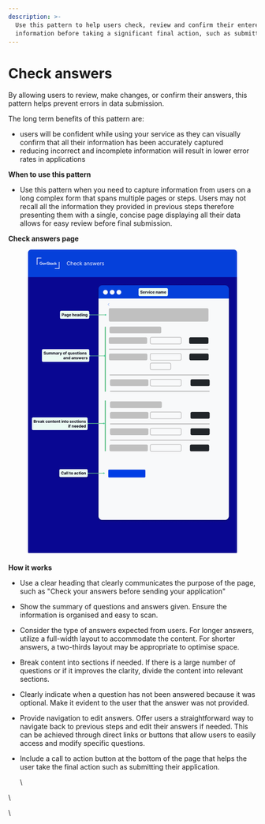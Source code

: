 ```yaml
---
description: >-
  Use this pattern to help users check, review and confirm their entered
  information before taking a significant final action, such as submitting.
---
```


# Check answers

By allowing users to review, make changes, or confirm their answers, this pattern helps prevent errors in data submission.&#x20;

The long term benefits of this pattern are:&#x20;

* users will be confident while using your service as they can visually confirm that all their information has been accurately captured
* reducing incorrect and incomplete information will result in lower error rates in applications

**When to use this pattern**

* Use this pattern when you need to capture information from users on a long complex form that spans multiple pages or steps. Users may not recall all the information they provided in previous steps therefore presenting them with a single, concise page displaying all their data allows for easy review before final submission.



**Check answers page**

<figure><img src="../../.gitbook/assets/image (3).png" alt=""><figcaption></figcaption></figure>

**How it works**

* Use a clear heading that clearly communicates the purpose of the page, such as "Check your answers before sending your application"
* Show the summary of questions and answers given. Ensure the information is organised and easy to scan.
* Consider the type of answers expected from users. For longer answers, utilize a full-width layout to accommodate the content. For shorter answers, a two-thirds layout may be appropriate to optimise space.
* Break content into sections if needed. If there is a large number of questions or if it improves the clarity, divide the content into relevant sections.
* Clearly indicate when a question has not been answered because it was optional. Make it evident to the user that the answer was not provided.
* Provide navigation to edit answers. Offer users a straightforward way to navigate back to previous steps and edit their answers if needed. This can be achieved through direct links or buttons that allow users to easily access and modify specific questions.
*   Include a call to action button at the bottom of the page that helps the user take the final action such as submitting their application.

    \


\


\
